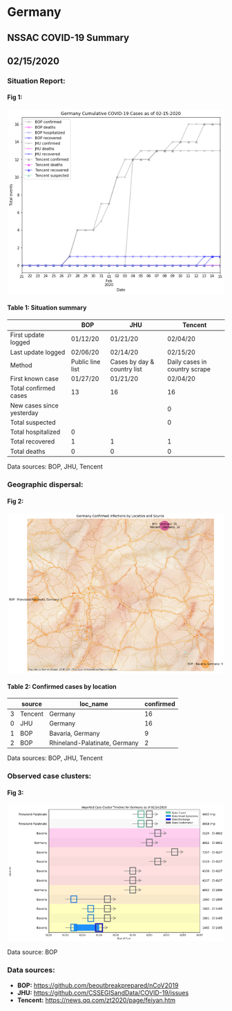 # Germany
## NSSAC COVID-19 Summary
## 02/15/2020



 ### Situation Report:
#### Fig 1:
![Germany cases](../merged_histories/Germany_merged_histories.png)

#### Table 1: Situation summary
|                           | BOP              | JHU                         | Tencent                       |
|---------------------------|------------------|-----------------------------|-------------------------------|
| First update logged       | 01/12/20         | 01/21/20                    | 02/04/20                      |
| Last update logged        | 02/06/20         | 02/14/20                    | 02/15/20                      |
| Method                    | Public line list | Cases by day & country list | Daily cases in country scrape |
| First known case          | 01/27/20         | 01/21/20                    | 02/04/20                      |
| Total confirmed cases     | 13               | 16                          | 16                            |
| New cases since yesterday |                  |                             | 0                             |
| Total suspected           |                  |                             | 0                             |
| Total hospitalized        | 0                |                             |                               |
| Total recovered           | 1                | 1                           | 1                             |
| Total deaths              | 0                | 0                           | 0                             |
Data sources: BOP, JHU, Tencent


### Geographic dispersal:
#### Fig 2:
![Germany mapped](../case_locs/Germany_case_locs.png)

#### Table 2: Confirmed cases by location
|    | source   | loc_name                      |   confirmed |
|----|----------|-------------------------------|-------------|
|  3 | Tencent  | Germany                       |          16 |
|  0 | JHU      | Germany                       |          16 |
|  1 | BOP      | Bavaria, Germany              |           9 |
|  2 | BOP      | Rhineland-Palatinate, Germany |           2 |

Data sources: BOP, JHU, Tencent


### Observed case clusters:
#### Fig 3:
![Germany cases](../cluster_analysis/Germany_imported_cases.png)



Data source: BOP


### Data sources:
* **BOP:** https://github.com/beoutbreakprepared/nCoV2019
* **JHU:** https://github.com/CSSEGISandData/COVID-19/issues
* **Tencent:** https://news.qq.com/zt2020/page/feiyan.htm